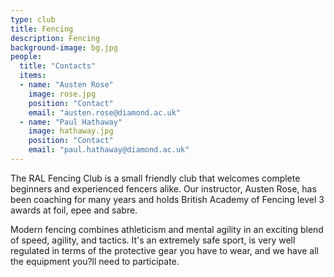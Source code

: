 ```yaml
---
type: club
title: Fencing
description: Fencing
background-image: bg.jpg
people:
  title: "Contacts"
  items:
  - name: "Austen Rose"
    image: rose.jpg
    position: "Contact"
    email: "austen.rose@diamond.ac.uk"
  - name: "Paul Hathaway"
    image: hathaway.jpg
    position: "Contact"
    email: "paul.hathaway@diamond.ac.uk"
---
```


The RAL Fencing Club is a small friendly club that welcomes complete beginners and experienced fencers alike. Our instructor, Austen Rose, has been coaching for many years and holds British Academy of Fencing level 3 awards at foil, epee and sabre.

Modern fencing combines athleticism and mental agility in an exciting blend of speed, agility, and tactics. It's an extremely safe sport, is very well regulated in terms of the protective gear you have to wear, and we have all the equipment you?ll need to participate.

